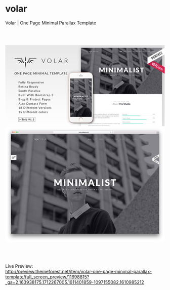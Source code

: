 # volar
Volar | One Page Minimal Parallax Template

<br><br>

![example](https://github.com/nimadorostkar/volar/blob/main/screenshot2.png)
![example](https://github.com/nimadorostkar/volar/blob/main/screenshot1.png)



<br><br><br>
Live Preview:<br>
http://preview.themeforest.net/item/volar-one-page-minimal-parallax-template/full_screen_preview/11698815?_ga=2.163938175.1712267005.1611401859-1097155082.1610985212
